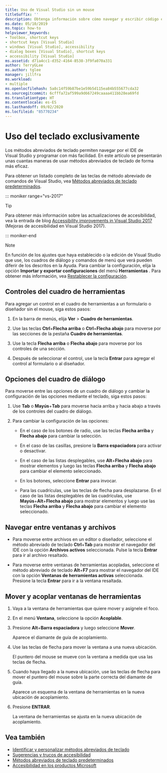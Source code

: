```yaml
---
title: Uso de Visual Studio sin un mouse
titleSuffix: ''
description: Obtenga información sobre cómo navegar y escribir código en el entorno de desarrollo integrado (IDE) de Visual Studio usando únicamente el teclado.
ms.date: 05/10/2019
ms.topic: how-to
helpviewer_keywords:
- Toolbox, shortcut keys
- shortcut keys [Visual Studio]
- windows [Visual Studio], accessibility
- dialog boxes [Visual Studio], shortcut keys
- accessibility [Visual Studio]
ms.assetid: d71a4cc1-d352-4164-8538-3f9fa070a331
author: TerryGLee
ms.author: tglee
manager: jillfra
ms.workload:
- multiple
ms.openlocfilehash: 5a8c14f59b87be1e59b5d115ea84b555677cda32
ms.sourcegitcommit: 6cfffa72af599a9d667249caaaa411bb28ea69fd
ms.translationtype: HT
ms.contentlocale: es-ES
ms.lasthandoff: 09/02/2020
ms.locfileid: "85770234"
---
```

# <a name="how-to-use-the-keyboard-exclusively"></a>Uso del teclado exclusivamente

Los métodos abreviados de teclado permiten navegar por el IDE de Visual Studio y programar con más facilidad. En este artículo se presentarán unas cuantas maneras de usar métodos abreviados de teclado de forma más eficaz.

Para obtener un listado completo de las teclas de método abreviado de comandos de Visual Studio, vea [Métodos abreviados de teclado predeterminados](../../ide/default-keyboard-shortcuts-in-visual-studio.md).

::: moniker range="vs-2017"

> [!TIP]
> Para obtener más información sobre las actualizaciones de accesibilidad, vea la entrada de blog [Accessibility improvements in Visual Studio 2017](https://devblogs.microsoft.com/visualstudio/accessibility-improvements-in-visual-studio-2017-version-15-3/) (Mejoras de accesibilidad en Visual Studio 2017).

::: moniker-end

> [!NOTE]
> En función de los ajustes que haya establecido o la edición de Visual Studio que use, los cuadros de diálogo y comandos de menú que verá pueden diferir de los descritos en la Ayuda. Para cambiar la configuración, elija la opción **Importar y exportar configuraciones** del menú **Herramientas** . Para obtener más información, vea [Restablecer la configuración](../environment-settings.md#reset-settings).

## <a name="toolbox-controls"></a>Controles del cuadro de herramientas

Para agregar un control en el cuadro de herramientas a un formulario o diseñador sin el mouse, siga estos pasos:

1. En la barra de menús, elija **Ver** > **Cuadro de herramientas**.

2. Use las teclas **Ctrl**+**Flecha arriba** o **Ctrl**+**Flecha abajo** para moverse por las secciones de la pestaña **Cuadro de herramientas**.

3. Use la tecla **Flecha arriba** o **Flecha abajo** para moverse por los controles de una sección.

4. Después de seleccionar el control, use la tecla **Entrar** para agregar el control al formulario o al diseñador.

## <a name="dialog-box-options"></a>Opciones del cuadro de diálogo

Para moverse entre las opciones de un cuadro de diálogo y cambiar la configuración de las opciones mediante el teclado, siga estos pasos:

1. Use **Tab** o **Mayús**+**Tab** para moverse hacia arriba y hacia abajo a través de los controles del cuadro de diálogo.

2. Para cambiar la configuración de las opciones:

   - En el caso de los botones de radio, use las teclas **Flecha arriba** y **Flecha abajo** para cambiar la selección.

   - En el caso de las casillas, presione la **Barra espaciadora** para activar o desactivar.

   - En el caso de las listas desplegables, use **Alt**+**Flecha abajo** para mostrar elementos y luego las teclas **Flecha arriba** y **Flecha abajo** para cambiar el elemento seleccionado.

   - En los botones, seleccione **Entrar** para invocar.

   - Para las cuadrículas, use las teclas de flecha para desplazarse. En el caso de las listas desplegables de las cuadrículas, use **Mayús**+**Alt**+**Flecha abajo** para mostrar elementos y luego use las teclas **Flecha arriba** y **Flecha abajo** para cambiar el elemento seleccionado.

## <a name="navigate-between-windows-and-files"></a>Navegar entre ventanas y archivos

- Para moverse entre archivos en un editor o diseñador, seleccione el método abreviado de teclado **Ctrl**+**Tab** para mostrar el navegador del IDE con la opción **Archivos activos** seleccionada. Pulse la tecla **Entrar** para ir al archivo resaltado.

- Para moverse entre ventanas de herramientas acopladas, seleccione el método abreviado de teclado **Alt**+**F7** para mostrar el navegador del IDE con la opción **Ventanas de herramientas activas** seleccionada. Presione la tecla **Entrar** para ir a la ventana resaltada.

## <a name="move-and-dock-tool-windows"></a>Mover y acoplar ventanas de herramientas

1. Vaya a la ventana de herramientas que quiere mover y asígnele el foco.

2. En el menú **Ventana**, seleccione la opción **Acoplable**.

3. Presione **Alt**+**Barra espaciadora** y luego seleccione **Mover**.

   Aparece el diamante de guía de acoplamiento.

4. Use las teclas de flecha para mover la ventana a una nueva ubicación.

   El puntero del mouse se mueve con la ventana a medida que usa las teclas de flecha.

5. Cuando haya llegado a la nueva ubicación, use las teclas de flecha para mover el puntero del mouse sobre la parte correcta del diamante de guía.

   Aparece un esquema de la ventana de herramientas en la nueva ubicación de acoplamiento.

6. Presione **ENTRAR**.

   La ventana de herramientas se ajusta en la nueva ubicación de acoplamiento.

## <a name="see-also"></a>Vea también

* [Identificar y personalizar métodos abreviados de teclado](../../ide/identifying-and-customizing-keyboard-shortcuts-in-visual-studio.md)
* [Sugerencias y trucos de accesibilidad](../../ide/reference/accessibility-tips-and-tricks.md)
* [Métodos abreviados de teclado predeterminados](../../ide/default-keyboard-shortcuts-in-visual-studio.md)
* [Accesibilidad en los productos Microsoft](https://www.microsoft.com/accessibility/)
